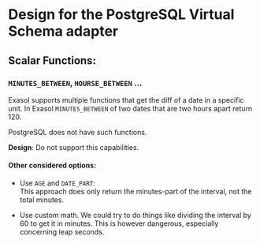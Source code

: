 # Design for the PostgreSQL Virtual Schema adapter

## Scalar Functions:

### `MINUTES_BETWEEN`, `HOURSE_BETWEEN` ...

Exasol supports multiple functions that get the diff of a date in a specific unit. In Exasol `MINUTES_BETWEEN` of two dates that are two hours apart return 120.

PostgreSQL does not have such functions.

**Design**: Do not support this capabilities.

#### Other considered options:

* Use `AGE` and `DATE_PART`:     
  This approach does only return the minutes-part of the interval, not the total minutes.

* Use custom math. We could try to do things like dividing the interval by 60 to get it in minutes. This is however dangerous, especially concerning leap seconds.

